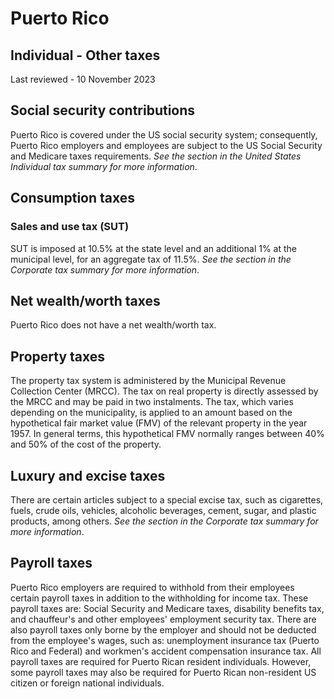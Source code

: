 # Puerto Rico
## Individual - Other taxes
Last reviewed - 10 November 2023
## Social security contributions
Puerto Rico is covered under the US social security system; consequently, Puerto Rico employers and employees are subject to the US Social Security and Medicare taxes requirements. _See the section in the United States Individual tax summary for more information_.
## Consumption taxes
### Sales and use tax (SUT)
SUT is imposed at 10.5% at the state level and an additional 1% at the municipal level, for an aggregate tax of 11.5%. _See the section in the Corporate tax summary for more information_.
## Net wealth/worth taxes
Puerto Rico does not have a net wealth/worth tax.
## Property taxes
The property tax system is administered by the Municipal Revenue Collection Center (MRCC). The tax on real property is directly assessed by the MRCC and may be paid in two instalments. The tax, which varies depending on the municipality, is applied to an amount based on the hypothetical fair market value (FMV) of the relevant property in the year 1957. In general terms, this hypothetical FMV normally ranges between 40% and 50% of the cost of the property.
## Luxury and excise taxes 
There are certain articles subject to a special excise tax, such as cigarettes, fuels, crude oils, vehicles, alcoholic beverages, cement, sugar, and plastic products, among others. _See the section in the Corporate tax summary for more information_.
## Payroll taxes
Puerto Rico employers are required to withhold from their employees certain payroll taxes in addition to the withholding for income tax. These payroll taxes are: Social Security and Medicare taxes, disability benefits tax, and chauffeur's and other employees' employment security tax. There are also payroll taxes only borne by the employer and should not be deducted from the employee's wages, such as: unemployment insurance tax (Puerto Rico and Federal) and workmen's accident compensation insurance tax.
All payroll taxes are required for Puerto Rican resident individuals. However, some payroll taxes may also be required for Puerto Rican non-resident US citizen or foreign national individuals.
